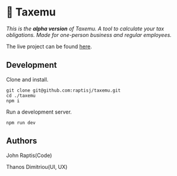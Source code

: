 # 🧮 Taxemu

_This is the **alpha version** of Taxemu. A tool to calculate your tax obligations. Made for one-person business and regular employees._

The live project can be found [here](https://taxemu.vercel.app/).

## Development

Clone and install.

```
git clone git@github.com:raptisj/taxemu.git
cd ./taxemu
npm i
```

Run a development server.

```
npm run dev
```

## Authors
John Raptis(Code)

Thanos Dimitriou(UI, UX)